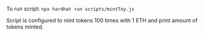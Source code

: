 To run script:
`npx hardhat run scripts/mintToy.js`

Script is configured to mint tokens 100 times with 1 ETH and print amount of tokens minted.
